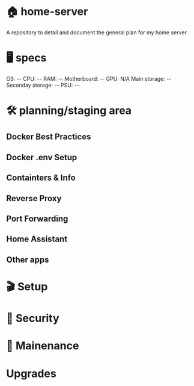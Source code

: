 # 🏠 home-server
A repository to detail and document the general plan for my home server. 

# 🖥️ specs
OS: --
CPU: --
RAM: --
Motherboard: --
GPU: N/A
Main storage: --
Seconday storage: --
PSU: --

# 🛠️ planning/staging area  
## Docker Best Practices   

## Docker .env Setup  

## Containters & Info

## Reverse Proxy

## Port Forwarding

## Home Assistant

## Other apps

# 🎬 Setup
# 🔐 Security
# 🔧 Mainenance

# Upgrades
